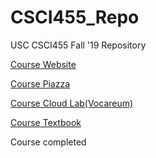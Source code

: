 # CSCI455_Repo

USC CSCI455 Fall '19 Repository

[Course Website](http://bytes.usc.edu/cs455/)

[Course Piazza](https://piazza.com/class/jzshpzd85sy4tg)

[Course Cloud Lab(Vocareum)](https://www.vocareum.com/)

[Course Textbook](https://bookshelf.vitalsource.com/#/)

Course completed
